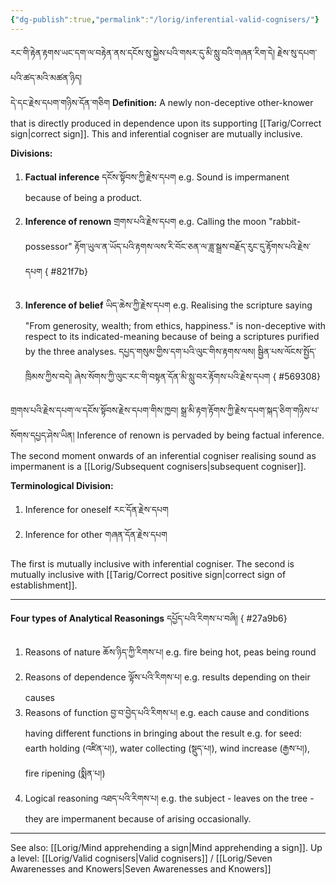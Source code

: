 ```yaml
---
{"dg-publish":true,"permalink":"/lorig/inferential-valid-cognisers/"}
---
```


རང་གི་རྟེན་རྟགས་ཡང་དག་ལ་བརྟེན་ནས་དངོས་སུ་སྐྱེས་པའི་གསར་དུ་མི་སླུ་བའི་གཞན་རིག་དེ། རྗེས་སུ་དཔག་པའི་ཚད་མའི་མཚན་ཉིད།<br>དེ་དང་རྗེས་དཔག་གཉིས་དོན་གཅིག
**Definition:** A newly non-deceptive other-knower that is directly produced in dependence upon its supporting [[Tarig/Correct sign\|correct sign]].
This and inferential cogniser are mutually inclusive.

**Divisions:**
1. **Factual inference** དངོས་སྟོབས་ཀྱི་རྗེས་དཔག
   e.g. Sound is impermanent because of being a product.
2. **Inference of renown** གྲགས་པའི་རྗེས་དཔག
   e.g. Calling the moon "rabbit-possessor" རྟོག་ཡུལ་ན་ཡོད་པའི་རྟགས་ལས་རི་བོང་ཅན་ལ་ཟླ་སྒྲས་བརྗོད་རུང་དུ་རྟོགས་པའི་རྗེས་དཔག
{ #821f7b}

3. **Inference of belief** ཡིད་ཆེས་ཀྱི་རྗེས་དཔག
   e.g. Realising the scripture saying "From generosity, wealth; from ethics, happiness." is non-deceptive with respect to its indicated-meaning because of being a scriptures purified by the three analyses. དཔྱད་གསུམ་གྱིས་དག་པའི་ལུང་གིས་རྟགས་ལས། སྦྱིན་པས་ལོངས་སྤྱོད་ཁྲིམས་ཀྱིས་བདེ། ཞེས་སོགས་ཀྱི་ལུང་རང་གི་བསྟན་དོན་མི་སླུ་བར་རྟོགས་པའི་རྗེས་དཔག
{ #569308}


གྲགས་པའི་རྗེས་དཔག་ལ་དངོས་སྟོབས་རྗེས་དཔག་གིས་ཁྱབ། སྒྲ་མི་རྟག་རྟོགས་ཀྱི་རྗེས་དཔག་སྐད་ཅིག་གཉིས་པ་སོགས་དཔྱད་ཤེས་ཡིན།
Inference of renown is pervaded by being factual inference.
The second moment onwards of an inferential cogniser realising sound as impermanent is a [[Lorig/Subsequent cognisers\|subsequent cogniser]].

**Terminological Division:**
1. Inference for oneself རང་དོན་རྗེས་དཔག
2. Inference for other གཞན་དོན་རྗེས་དཔག

The first is mutually inclusive with inferential cogniser.
The second is mutually inclusive with [[Tarig/Correct positive sign\|correct sign of establishment]].

---
**Four types of Analytical Reasonings** དཔྱོད་པའི་རིགས་པ་བཞི།
{ #27a9b6}

1. Reasons of nature ཆོས་ཉིད་ཀྱི་རིགས་པ།
   e.g. fire being hot, peas being round
2. Reasons of dependence ལྟོས་པའི་རིགས་པ།
   e.g. results depending on their causes
3. Reasons of function བྱ་བ་བྱེད་པའི་རིགས་པ།
   e.g. each cause and conditions having different functions in bringing about the result
   e.g. for seed: earth holding (འཛིན་པ།), water collecting (སྡུད་པ།), wind increase (རྒྱས་པ།), fire ripening (སྨིན་པ།)
4. Logical reasoning འཐད་པའི་རིགས་པ།
   e.g. the subject - leaves on the tree - they are impermanent because of arising occasionally.

---
See also: [[Lorig/Mind apprehending a sign\|Mind apprehending a sign]].
Up a level: [[Lorig/Valid cognisers\|Valid cognisers]] / [[Lorig/Seven Awarenesses and Knowers\|Seven Awarenesses and Knowers]]